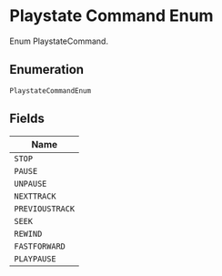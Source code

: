
# Playstate Command Enum

Enum PlaystateCommand.

## Enumeration

`PlaystateCommandEnum`

## Fields

| Name |
|  --- |
| `STOP` |
| `PAUSE` |
| `UNPAUSE` |
| `NEXTTRACK` |
| `PREVIOUSTRACK` |
| `SEEK` |
| `REWIND` |
| `FASTFORWARD` |
| `PLAYPAUSE` |

